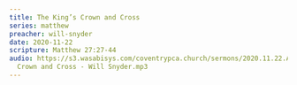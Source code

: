 ```yaml
---
title: The King’s Crown and Cross
series: matthew
preacher: will-snyder
date: 2020-11-22
scripture: Matthew 27:27-44
audio: https://s3.wasabisys.com/coventrypca.church/sermons/2020.11.22.A The King’s
  Crown and Cross - Will Snyder.mp3
---
```

